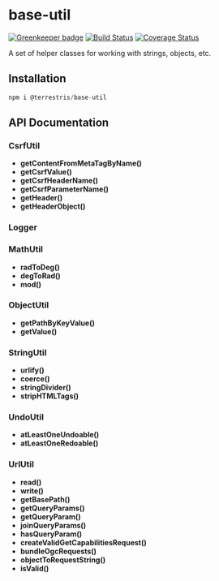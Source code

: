 # base-util

[![Greenkeeper badge](https://badges.greenkeeper.io/terrestris/base-util.svg)](https://greenkeeper.io/)
[![Build Status](https://travis-ci.org/terrestris/base-util.svg?branch=master)](https://travis-ci.org/terrestris/base-util)
[![Coverage Status](https://coveralls.io/repos/github/terrestris/base-util/badge.svg?branch=master)](https://coveralls.io/github/terrestris/base-util?branch=master)

A set of helper classes for working with strings, objects, etc.

## Installation

```javascript static
npm i @terrestris/base-util
```

## API Documentation

### CsrfUtil

  - **getContentFromMetaTagByName()**
  - **getCsrfValue()**
  - **getCsrfHeaderName()**
  - **getCsrfParameterName()**
  - **getHeader()**
  - **getHeaderObject()**

### Logger

### MathUtil

  - **radToDeg()**
  - **degToRad()**
  - **mod()**

### ObjectUtil

  - **getPathByKeyValue()**
  - **getValue()**

### StringUtil

  - **urlify()**
  - **coerce()**
  - **stringDivider()**
  - **stripHTMLTags()**

### UndoUtil

  - **atLeastOneUndoable()**
  - **atLeastOneRedoable()**

### UrlUtil

  - **read()**
  - **write()**
  - **getBasePath()**
  - **getQueryParams()**
  - **getQueryParam()**
  - **joinQueryParams()**
  - **hasQueryParam()**
  - **createValidGetCapabilitiesRequest()**
  - **bundleOgcRequests()**
  - **objectToRequestString()**
  - **isValid()**
